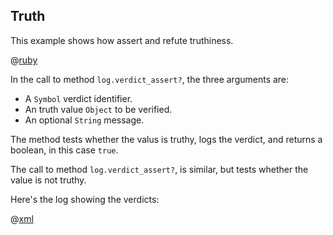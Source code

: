 ## Truth

This example shows how assert and refute truthiness.

@[ruby](example.rb)

In the call to method ```log.verdict_assert?```, the three arguments are:

- A ```Symbol``` verdict identifier.
- An truth value ```Object``` to be verified.
- An optional ```String``` message.

The method tests whether the valus is truthy, logs the verdict, and  returns a boolean, in this case ```true```.

The call to method ```log.verdict_assert?```, is similar, but tests whether the value is not truthy.

Here's the log showing the verdicts:

@[xml](log.xml)

